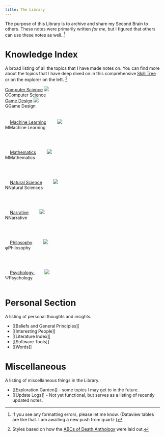 ```yaml
---
title: The Library
---
```

The purpose of this Library is to archive and share my Second Brain to others. These notes were primarily written *for me*, but I figured that others can use these notes as well. [^1]

[^1]: If you see any formatting errors, please let me know. (Dataview tables are like that. I am awaiting a new push from quartz.)
# Knowledge Index
A broad listing of all the topics that I have made notes on. You can find more about the topics that I have deep dived on in this comprehensive [Skill Tree](https://whimsical.com/ontology-tree-Q29jMHUucE2kwACJfxrp1n) or on the explorer on the left. [^2]

[^2]: Styles based on how the [ABCs of Death Anthology](https://scp-wiki.wikidot.com/scp-anthology-hub) were laid out.

<div class="custom-index-container">
	<div class="custom-index-card">
	<a href="/details/computer-science">Computer Science</a>
	<img src="https://static.vecteezy.com/system/resources/thumbnails/000/696/278/small/textured-black-background.jpg"  class="image">
	<div class="custom-index-title"><span>C</span><span>Computer Science</span></div>
	</div>
	<div class="custom-index-card">
	 <a href="/details/creativity/game-design">Game Design</a>
		 <img src="https://static.vecteezy.com/system/resources/thumbnails/000/696/278/small/textured-black-background.jpg"  class="image">
        <div class="custom-index-title"><span>G</span><span>Game Design</span></div>
        </div>
    
    <div class="custom-index-card">
	    <a href="/details/machine-learning">Machine Learning</a>
        <img src="https://static.vecteezy.com/system/resources/thumbnails/000/696/278/small/textured-black-background.jpg"  class="image">
        <div class="custom-index-title"><span>M</span><span>Machine Learning</span></div>
    </div>

    <div class="custom-index-card">
	    <a href="/details/mathematics">Mathematics</a>
        <img src="https://static.vecteezy.com/system/resources/thumbnails/000/696/278/small/textured-black-background.jpg"  class="image">
        <div class="custom-index-title"><span>M</span><span>Mathematics</span></div>
    </div>

       <div class="custom-index-card">
	    <a href="/details/natural-sciences">Natural Science</a>
        <img src="https://static.vecteezy.com/system/resources/thumbnails/000/696/278/small/textured-black-background.jpg"  class="image">
        <div class="custom-index-title"><span>N</span><span>Natural Sciences</span></div>
    </div>

    <div class="custom-index-card">
	    <a href="/details/creativity/writing">Narrative</a>
        <img src="https://static.vecteezy.com/system/resources/thumbnails/000/696/278/small/textured-black-background.jpg"  class="image">
        <div class="custom-index-title"><span>N</span><span>Narrative</span></div>
    </div>

    <div class="custom-index-card">
	    <a href="/details/philosophy">Philosophy</a>
        <img src="https://static.vecteezy.com/system/resources/thumbnails/000/696/278/small/textured-black-background.jpg"  class="image">
        <div class="custom-index-title"><span>φ</span><span>Philosophy</span></div>
    </div>

    <div class="custom-index-card">
	    <a href="/details/psychology">Psychology </a>
        <img src="https://static.vecteezy.com/system/resources/thumbnails/000/696/278/small/textured-black-background.jpg"  class="image">
        <div class="custom-index-title"><span>Ψ</span><span>Psychology</span></div>
    </div>
</div>


# Personal Section
A listing of personal thoughts and insights.

* [[Beliefs and General Principles]]
* [[Interesting People]]
* [[Literature Index]]
* [[Software Tools]]
* [[Words]]

# Miscellaneous 
A listing of miscellaneous things in the Library.

* [[Exploration Garden]] - some topics I may get to in the future.
* [[Update Logs]] - Not yet functional, but serves as a listing of recently updated notes.
